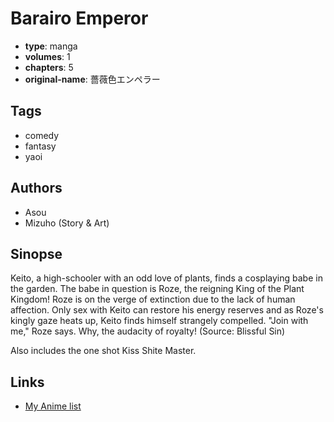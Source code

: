 # Barairo Emperor

-   **type**: manga
-   **volumes**: 1
-   **chapters**: 5
-   **original-name**: 薔薇色エンペラー

## Tags

-   comedy
-   fantasy
-   yaoi

## Authors

-   Asou
-   Mizuho (Story & Art)

## Sinopse

Keito, a high-schooler with an odd love of plants, finds a cosplaying babe in the garden. The babe in question is Roze, the reigning King of the Plant Kingdom! Roze is on the verge of extinction due to the lack of human affection. Only sex with Keito can restore his energy reserves and as Roze's kingly gaze heats up, Keito finds himself strangely compelled. "Join with me," Roze says. Why, the audacity of royalty! (Source: Blissful Sin)

Also includes the one shot Kiss Shite Master.

## Links

-   [My Anime list](https://myanimelist.net/manga/25664/Barairo_Emperor)
